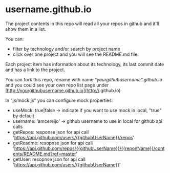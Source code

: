 # username.github.io
The project contents in this repo will read all your repos in github and it'll show them in a list.

You can:
* filter by technology and/or search by project name
* click over one project and you will see the README.md file.

Each project item has information about its technology, its last commit date and has a link to the project.

You can fork this repo, rename with name *"yourgithubusername".github.io* and you could see your own repo list page under [http://yourgithubusername.github.io](http://<yourgithubusername>.github.io) 

In "js/mock.js" you can configure mock properties:
* useMock: true|false -> indicate if you want to use mock in local, "true" by default
* username: 'amcereijo' -> github username to use in local for github api calls
* getRepos: response json for api call 'https://api.github.com/users/{{githubUserName}}/repos'
* getReadme: resopnse json for api call 'https://api.github.com/repos/{{githubUserName}}/{{reponName}}/contents/README.md?ref=master'
* getUser: resopnse json for api call 'https://api.github.com/users/{{githubUserName}}'

